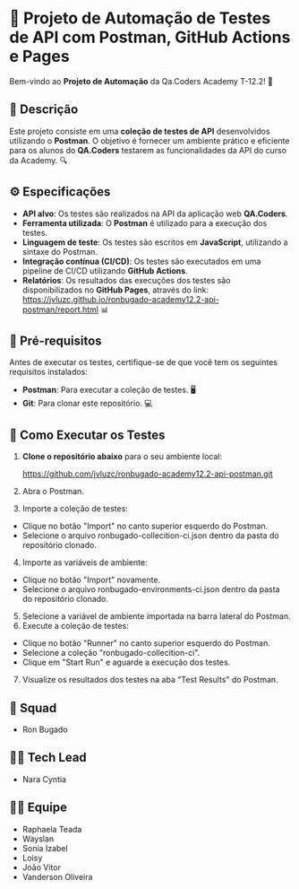 # 🚀 Projeto de Automação de Testes de API com Postman, GitHub Actions e Pages

Bem-vindo ao **Projeto de Automação** da Qa.Coders Academy T-12.2! 🎉

## 📜 Descrição

Este projeto consiste em uma **coleção de testes de API** desenvolvidos utilizando o **Postman**. O objetivo é fornecer um ambiente prático e eficiente para os alunos do **QA.Coders** testarem as funcionalidades da API do curso da Academy. 🔍

## ⚙️ Especificações

- **API alvo**: Os testes são realizados na API da aplicação web **QA.Coders**.
- **Ferramenta utilizada**: O **Postman** é utilizado para a execução dos testes.
- **Linguagem de teste**: Os testes são escritos em **JavaScript**, utilizando a sintaxe do Postman.
- **Integração contínua (CI/CD)**: Os testes são executados em uma pipeline de CI/CD utilizando **GitHub Actions**.
- **Relatórios**: Os resultados das execuções dos testes são disponibilizados no **GitHub Pages**, através do link: https://jvluzc.github.io/ronbugado-academy12.2-api-postman/report.html 📊

## 🔧 Pré-requisitos

Antes de executar os testes, certifique-se de que você tem os seguintes requisitos instalados:

- **Postman**: Para executar a coleção de testes. 🖥️
- **Git**: Para clonar este repositório. 💻

## 📝 Como Executar os Testes

1. **Clone o repositório abaixo** para o seu ambiente local:

   https://github.com/jvluzc/ronbugado-academy12.2-api-postman.git

2. Abra o Postman.
3. Importe a coleção de testes:
- Clique no botão "Import" no canto superior esquerdo do Postman.
- Selecione o arquivo ronbugado-collecition-ci.json dentro da pasta do repositório clonado.
4. Importe as variáveis de ambiente:
- Clique no botão "Import" novamente.
- Selecione o arquivo ronbugado-environments-ci.json dentro da pasta do repositório clonado.
5. Selecione a variável de ambiente importada na barra lateral do Postman.
6. Execute a coleção de testes:
- Clique no botão "Runner" no canto superior esquerdo do Postman.
- Selecione a coleção "ronbugado-collecition-ci".
- Clique em "Start Run" e aguarde a execução dos testes.
7. Visualize os resultados dos testes na aba "Test Results" do Postman.


## 👥 Squad
- Ron Bugado

## 👩‍💻 Tech Lead
- Nara Cyntia

## 👨‍💻 Equipe
- Raphaela Teada
- Wayslan
- Sonia Izabel
- Loisy
- João Vitor
- Vanderson Oliveira
